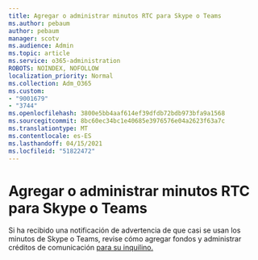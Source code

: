 ```yaml
---
title: Agregar o administrar minutos RTC para Skype o Teams
ms.author: pebaum
author: pebaum
manager: scotv
ms.audience: Admin
ms.topic: article
ms.service: o365-administration
ROBOTS: NOINDEX, NOFOLLOW
localization_priority: Normal
ms.collection: Adm_O365
ms.custom:
- "9001679"
- "3744"
ms.openlocfilehash: 3800e5bb4aaf614ef39dfdb72bdb973bfa9a1568
ms.sourcegitcommit: 8bc60ec34bc1e40685e3976576e04a2623f63a7c
ms.translationtype: MT
ms.contentlocale: es-ES
ms.lasthandoff: 04/15/2021
ms.locfileid: "51822472"
---
```

# <a name="add-or-manage-pstn-minutes-for-skype-or-teams"></a>Agregar o administrar minutos RTC para Skype o Teams

Si ha recibido una notificación de advertencia de que casi se usan los minutos de Skype o Teams, revise cómo agregar fondos y administrar créditos de comunicación [para su inquilino.](https://docs.microsoft.com/microsoftteams/add-funds-and-manage-communications-credits)